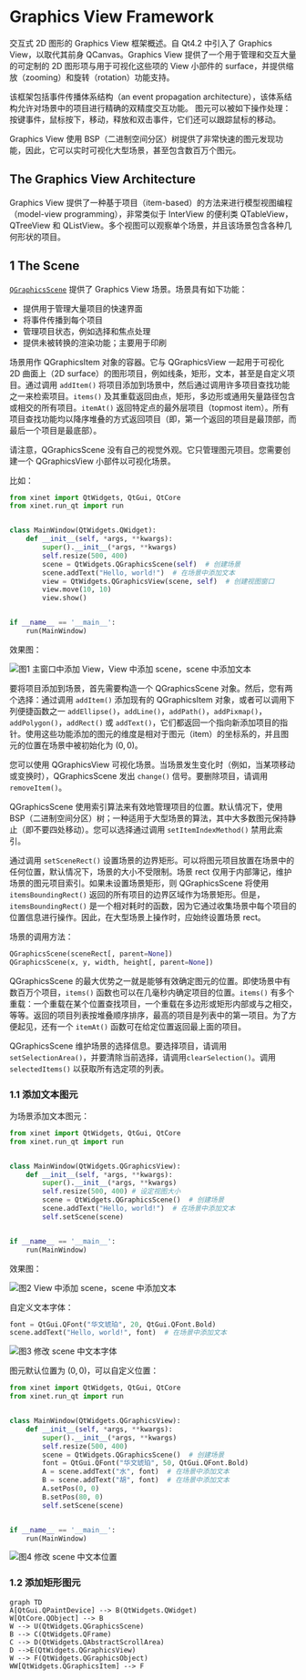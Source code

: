 # Graphics View Framework

交互式 2D 图形的 Graphics View 框架概述。自 Qt4.2 中引入了 Graphics View，以取代其前身 QCanvas。Graphics View 提供了一个用于管理和交互大量的可定制的 2D 图形项与用于可视化这些项的 View 小部件的 surface，并提供缩放（zooming）和旋转（rotation）功能支持。

该框架包括事件传播体系结构（an event propagation architecture），该体系结构允许对场景中的项目进行精确的双精度交互功能。 图元可以被如下操作处理：按键事件，鼠标按下，移动，释放和双击事件，它们还可以跟踪鼠标的移动。

Graphics View 使用 BSP（二进制空间分区）树提供了非常快速的图元发现功能，因此，它可以实时可视化大型场景，甚至包含数百万个图元。

## The Graphics View Architecture

Graphics View 提供了一种基于项目（item-based）的方法来进行模型视图编程（model-view programming），非常类似于 InterView 的便利类 QTableView，QTreeView 和 QListView。多个视图可以观察单个场景，并且该场景包含各种几何形状的项目。

## 1 The Scene

[`QGraphicsScene`](https://doc.qt.io/qtforpython/PySide2/QtWidgets/QGraphicsScene.html#PySide2.QtWidgets.QGraphicsScene "PySide2.QtWidgets.QGraphicsScene") 提供了 Graphics View 场景。场景具有如下功能：

* 提供用于管理大量项目的快速界面
* 将事件传播到每个项目 
* 管理项目状态，例如选择和焦点处理
* 提供未被转换的渲染功能；主要用于印刷

场景用作 QGraphicsItem 对象的容器。它与 QGraphicsView 一起用于可视化 2D 曲面上（2D surface）的图形项目，例如线条，矩形，文本，甚至是自定义项目。通过调用 `addItem()` 将项目添加到场景中，然后通过调用许多项目查找功能之一来检索项目。`items()` 及其重载返回由点，矩形，多边形或通用矢量路径包含或相交的所有项目。`itemAt()` 返回特定点的最外层项目（topmost item）。所有项目查找功能均以降序堆叠的方式返回项目（即，第一个返回的项目是最顶部，而最后一个项目是最底部）。

请注意，QGraphicsScene 没有自己的视觉外观。它只管理图元项目。您需要创建一个 QGraphicsView 小部件以可视化场景。

比如：

```python
from xinet import QtWidgets, QtGui, QtCore
from xinet.run_qt import run


class MainWindow(QtWidgets.QWidget):
    def __init__(self, *args, **kwargs):
        super().__init__(*args, **kwargs)
        self.resize(500, 400)
        scene = QtWidgets.QGraphicsScene(self)  # 创建场景
        scene.addText("Hello, world!")  # 在场景中添加文本
        view = QtWidgets.QGraphicsView(scene, self)  # 创建视图窗口
        view.move(10, 10)
        view.show()


if __name__ == '__main__':
    run(MainWindow)
```

效果图：

![图1 主窗口中添加 View，View 中添加 scene，scene 中添加文本](images/text.png)

要将项目添加到场景，首先需要构造一个 QGraphicsScene 对象。然后，您有两个选择：通过调用 `addItem()` 添加现有的 QGraphicsItem 对象，或者可以调用下列便捷函数之一 `addEllipse()`，`addLine()`，`addPath()`，`addPixmap()`，`addPolygon()`，`addRect()` 或 `addText()`，它们都返回一个指向新添加项目的指针。使用这些功能添加的图元的维度是相对于图元（item）的坐标系的，并且图元的位置在场景中被初始化为 $(0,0)$。

您可以使用 QGraphicsView 可视化场景。当场景发生变化时（例如，当某项移动或变换时），QGraphicsScene 发出 `change()` 信号。要删除项目，请调用 `removeItem()`。

QGraphicsScene 使用索引算法来有效地管理项目的位置。默认情况下，使用 BSP（二进制空间分区）树；一种适用于大型场景的算法，其中大多数图元保持静止（即不要四处移动）。您可以选择通过调用 `setItemIndexMethod()` 禁用此索引。

通过调用 `setSceneRect()` 设置场景的边界矩形。可以将图元项目放置在场景中的任何位置，默认情况下，场景的大小不受限制。场景 rect 仅用于内部簿记，维护场景的图元项目索引。如果未设置场景矩形，则 QGraphicsScene 将使用 `itemsBoundingRect()` 返回的所有项目的边界区域作为场景矩形。但是，`itemsBoundingRect()` 是一个相对耗时的函数，因为它通过收集场景中每个项目的位置信息进行操作。因此，在大型场景上操作时，应始终设置场景 rect。

场景的调用方法：

```python
QGraphicsScene(sceneRect[, parent=None])
QGraphicsScene(x, y, width, height[, parent=None])
```

QGraphicsScene 的最大优势之一就是能够有效确定图元的位置。即使场景中有数百万个项目，`items()` 函数也可以在几毫秒内确定项目的位置。`items()` 有多个重载：一个重载在某个位置查找项目，一个重载在多边形或矩形内部或与之相交，等等。返回的项目列表按堆叠顺序排序，最高的项目是列表中的第一项目。为了方便起见，还有一个 `itemAt()` 函数可在给定位置返回最上面的项目。

QGraphicsScene 维护场景的选择信息。要选择项目，请调用 `setSelectionArea()`，并要清除当前选择，请调用`clearSelection()`。调用 `selectedItems()` 以获取所有选定项的列表。

### 1.1 添加文本图元

为场景添加文本图元：

```python
from xinet import QtWidgets, QtGui, QtCore
from xinet.run_qt import run


class MainWindow(QtWidgets.QGraphicsView):
    def __init__(self, *args, **kwargs):
        super().__init__(*args, **kwargs)
        self.resize(500, 400) # 设定视图大小
        scene = QtWidgets.QGraphicsScene()  # 创建场景
        scene.addText("Hello, world!")  # 在场景中添加文本
        self.setScene(scene)


if __name__ == '__main__':
    run(MainWindow)
```

效果图：

![图2 View 中添加 scene，scene 中添加文本](images/text_view.png)

自定义文本字体：

```python
font = QtGui.QFont("华文琥珀", 20, QtGui.QFont.Bold)
scene.addText("Hello, world!", font)  # 在场景中添加文本
```

![图3 修改 scene 中文本字体](images/text_font.png)

图元默认位置为 $(0, 0)$，可以自定义位置：

```python
from xinet import QtWidgets, QtGui, QtCore
from xinet.run_qt import run


class MainWindow(QtWidgets.QGraphicsView):
    def __init__(self, *args, **kwargs):
        super().__init__(*args, **kwargs)
        self.resize(500, 400)
        scene = QtWidgets.QGraphicsScene()  # 创建场景
        font = QtGui.QFont("华文琥珀", 50, QtGui.QFont.Bold)
        A = scene.addText("水", font)  # 在场景中添加文本
        B = scene.addText("胡", font)  # 在场景中添加文本
        A.setPos(0, 0)
        B.setPos(80, 0)
        self.setScene(scene)


if __name__ == '__main__':
    run(MainWindow)
```

![图4 修改 scene 中文本位置](images/text_pos.png)

### 1.2 添加矩形图元



```mermaid
graph TD
A[QtGui.QPaintDevice] --> B(QtWidgets.QWidget)
W[QtCore.QObject] --> B
W --> U(QtWidgets.QGraphicsScene)
B --> C(QtWidgets.QFrame)
C --> D(QtWidgets.QAbstractScrollArea)
D -->E(QtWidgets.QGraphicsView)
W --> F(QtWidgets.QGraphicsObject)
WW[QtWidgets.QGraphicsItem] --> F
```
